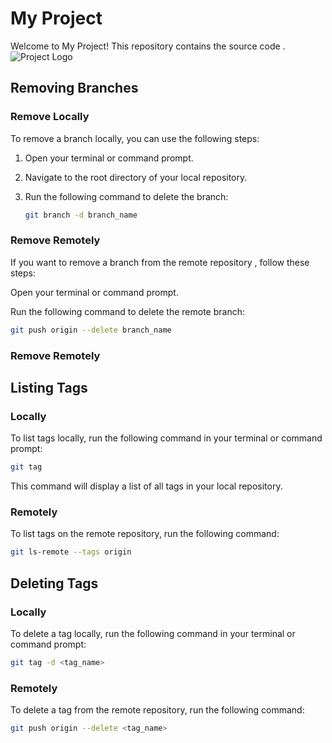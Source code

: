 # My Project

Welcome to My Project! This repository contains the source code .
![Project Logo](https://t3.ftcdn.net/jpg/03/67/35/72/360_F_367357209_BG07SVnnB4HSHSaMiHajfZhrZZAE859A.jpg)

## Removing Branches

### Remove Locally


To remove a branch locally, you can use the following steps:

1. Open your terminal or command prompt.
2. Navigate to the root directory of your local repository.
3. Run the following command to delete the branch:

   ```bash
   git branch -d branch_name
   ```
### Remove Remotely

If you want to remove a branch from the remote repository , follow these steps:

Open your terminal or command prompt.

Run the following command to delete the remote branch:

   ```bash
   git push origin --delete branch_name
   ```

### Remove Remotely


## Listing Tags
### Locally

To list tags locally, run the following command in your terminal or command prompt:

```bash
git tag
```
This command will display a list of all tags in your local repository.

### Remotely

To list tags on the remote repository, run the following command:
 ```bash
 git ls-remote --tags origin
```

## Deleting Tags

### Locally

To delete a tag locally, run the following command in your terminal or command prompt:

 ```bash
 git tag -d <tag_name>
```
### Remotely
To delete a tag from the remote repository, run the following command:
 ```bash
 git push origin --delete <tag_name>
```



